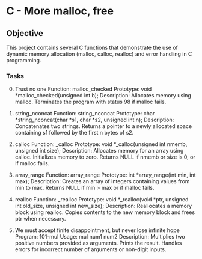 # C - More malloc, free

## Objective
This project contains several C functions that demonstrate the use of dynamic memory allocation (malloc, calloc, realloc) and error handling in C programming.

### Tasks

0. Trust no one
Function: malloc_checked
Prototype: void *malloc_checked(unsigned int b);
Description: Allocates memory using malloc. Terminates the program with status 98 if malloc fails.

1. string_nconcat
Function: string_nconcat
Prototype: char *string_nconcat(char *s1, char *s2, unsigned int n);
Description: Concatenates two strings. Returns a pointer to a newly allocated space containing s1 followed by the first n bytes of s2.

2. calloc
Function: _calloc
Prototype: void *_calloc(unsigned int nmemb, unsigned int size);
Description: Allocates memory for an array using calloc. Initializes memory to zero. Returns NULL if nmemb or size is 0, or if malloc fails.

3. array_range
Function: array_range
Prototype: int *array_range(int min, int max);
Description: Creates an array of integers containing values from min to max. Returns NULL if min > max or if malloc fails.

4. realloc
Function: _realloc
Prototype: void *_realloc(void *ptr, unsigned int old_size, unsigned int new_size);
Description: Reallocates a memory block using realloc. Copies contents to the new memory block and frees ptr when necessary.

5. We must accept finite disappointment, but never lose infinite hope
Program: 101-mul
Usage: mul num1 num2
Description: Multiplies two positive numbers provided as arguments. Prints the result. Handles errors for incorrect number of arguments or non-digit inputs.

